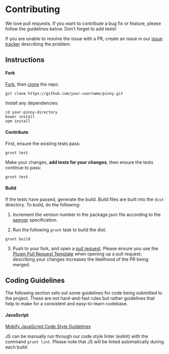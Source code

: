 # Contributing

We love pull requests. If you want to contribute a bug fix or feature, please follow the guidelines below. Don't forget to add tests!

If you are unable to resolve the issue with a PR, create an issue in our [issue tracker](https://github.com/mobify/pinny/issues) describing the problem.

## Instructions

#### Fork

[Fork](https://help.github.com/articles/fork-a-repo/), then [clone](https://help.github.com/articles/cloning-a-repository/) the repo:

```
git clone https://github.com/your-username/pinny.git
```

Install any dependencies:

```
cd your-pinny-directory
bower install
npm install
```

#### Contribute

First, ensure the existing tests pass:

```
grunt test
```

Make your changes, **add tests for your changes**, then ensure the tests continue to pass:

```
grunt test
```

#### Build

If the tests have passed, generate the build. Build files are built into the `dist` directory. To build, do the following:

1. Increment the version number in the package.json file according to the [semver](http://semver.org/) specification.

2. Run the following `grunt` task to build the dist:

  ```
  grunt build
  ```

3. Push to your fork, and open a [pull request](https://github.com/mobify/pinny/compare). Please ensure you use the [Plugin Pull Request Template](./PULL-REQUEST-TEMPLATE.md) when opening up a pull request; describing your changes increases the likelihood of the PR being merged.

## Coding Guidelines

The following section sets out some guidelines for code being submitted to the project.  These are not hard-and-fast rules but rather guidelines that help to make for a consistent and easy-to-learn codebase.

#### JavaScript

[Mobify JavaScript Code Style Guidelines](https://github.com/mobify/mobify-code-style/tree/master/javascript)

JS can be manually run through our code style linter (eslint) with the command `grunt lint`. Please note that JS will be linted automatically during each build.
